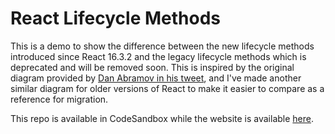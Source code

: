 # React Lifecycle Methods

This is a demo to show the difference between the new lifecycle methods introduced since React 16.3.2 and the legacy lifecycle methods which is deprecated and will be removed soon.
This is inspired by the original diagram provided by [Dan Abramov in his tweet](https://twitter.com/dan_abramov/status/981712092611989509), and I've made another similar diagram for older versions of React to make it easier to compare as
a reference for migration.

This repo is available in CodeSandbox while the website is available [here](https://yoonwaiyan.github.io/react-lifecycle-methods/).

